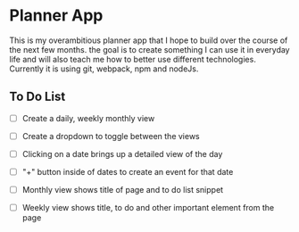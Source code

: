 # Planner App
This is my overambitious planner app that I hope to build over the course of the next few months. the goal is to create something I can use it in everyday life and will also teach me how
to better use different technologies. Currently it is using git, webpack, npm and nodeJs. 
## To Do List 
- [ ] Create a daily, weekly monthly view
- [ ] Create a dropdown to toggle between the views
- [ ] Clicking on a date brings up a detailed view of the day
- [ ] "+" button inside of dates to create an event for that date
- [ ] Monthly view shows title of page and to do list snippet
- [ ] Weekly view shows title, to do and other important element from the page

